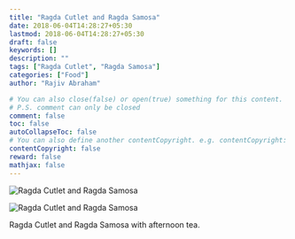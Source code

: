 ```yaml
---
title: "Ragda Cutlet and Ragda Samosa"
date: 2018-06-04T14:28:27+05:30
lastmod: 2018-06-04T14:28:27+05:30
draft: false
keywords: []
description: ""
tags: ["Ragda Cutlet", "Ragda Samosa"]
categories: ["Food"]
author: "Rajiv Abraham"

# You can also close(false) or open(true) something for this content.
# P.S. comment can only be closed
comment: false
toc: false
autoCollapseToc: false
# You can also define another contentCopyright. e.g. contentCopyright: "This is another copyright."
contentCopyright: false
reward: false
mathjax: false
---
```


![Ragda Cutlet and Ragda Samosa](https://res.cloudinary.com/abraham/image/upload/v1528458003/IMG_20180604_133349.jpg "Ragda Cutlet and Ragda Samosa")

![Ragda Cutlet and Ragda Samosa](https://res.cloudinary.com/abraham/image/upload/v1528458003/IMG_20180604_133424_01.jpg "Ragda Cutlet and Ragda Samosa")

Ragda Cutlet and Ragda Samosa with afternoon tea.